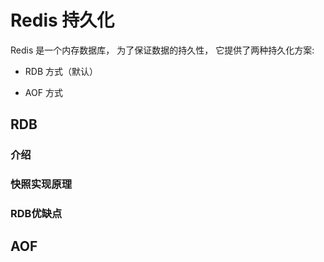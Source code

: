 #   Redis 持久化  

  Redis 是一个内存数据库， 为了保证数据的持久性， 它提供了两种持久化方案:

* RDB 方式（默认）

* AOF 方式  

## RDB

### 介绍

### 快照实现原理

### RDB优缺点

## AOF

